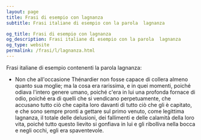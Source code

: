```yaml
---
layout: page
title: Frasi di esempio con lagnanza 
subtitle: Frasi italiane di esempio con la parola  lagnanza

og_title: Frasi di esempio con lagnanza 
og_description: Frasi italiane di esempio con la parola  lagnanza
og_type: website
permalink: /frasi/l/lagnanza.html
---
```


Frasi italiane di esempio contenenti la parola lagnanza:


- Non che all'occasione Thénardier non fosse capace di collera almeno quanto sua moglie; ma la cosa era rarissima, e in quei momenti, poiché odiava l'intero genere umano, poiché c'era in lui una profonda fornace di odio, poiché era di quelli che si vendicano perpetuamente, che accusano tutto ciò che capita loro davanti di tutto ciò che gli è capitato, e che sono sempre pronti a gettare sul primo venuto, come legittima lagnanza, il totale delle delusioni, dei fallimenti e delle calamità della loro vita, poiché tutto questo lievito si gonfiava in lui e gli ribolliva nella bocca e negli occhi, egli era spaventevole.
